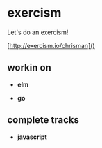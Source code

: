 # exercism

Let's do an exercism!

[http://exercism.io/chrisman]()

## workin on ##

* __elm__

* __go__

## complete tracks ##

* __javascript__


